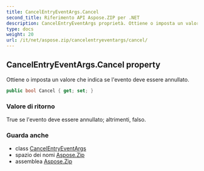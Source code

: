 ```yaml
---
title: CancelEntryEventArgs.Cancel
second_title: Riferimento API Aspose.ZIP per .NET
description: CancelEntryEventArgs proprietà. Ottiene o imposta un valore che indica se levento deve essere annullato.
type: docs
weight: 20
url: /it/net/aspose.zip/cancelentryeventargs/cancel/
---
```

## CancelEntryEventArgs.Cancel property

Ottiene o imposta un valore che indica se l'evento deve essere annullato.

```csharp
public bool Cancel { get; set; }
```

### Valore di ritorno

True se l'evento deve essere annullato; altrimenti, falso.

### Guarda anche

* class [CancelEntryEventArgs](../)
* spazio dei nomi [Aspose.Zip](../../cancelentryeventargs/)
* assemblea [Aspose.Zip](../../../)


